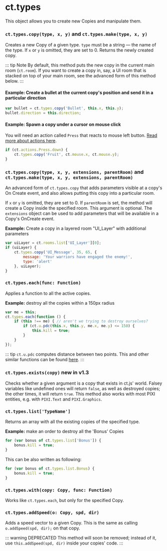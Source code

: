 # ct.types

This object allows you to create new Copies and manipulate them.

### `ct.types.copy(type, x, y)` and `ct.types.make(type, x, y)`

Creates a new Copy of a given type. `type` must be a string — the name of the type. If `x` or `y` is omitted, they are set to 0. Returns the newly created copy.

::: tip Note
By default, this method puts the new copy in the current main room (`ct.room`). If you want to create a copy in, say, a UI room that is stacked on top of your main room, see the advanced form of this method below.
:::

#### Example: Create a bullet at the current copy's position and send it in a particular direction

```js
var bullet = ct.types.copy('Bullet', this.x, this.y);
bullet.direction = this.direction;
```

#### Example: Spawn a copy under a cursor on mouse click

You will need an action called `Press` that reacts to mouse left button. [Read more about actions here](actions.html).

```js
if (ct.actions.Press.down) {
    ct.types.copy('Fruit', ct.mouse.x, ct.mouse.y);
}
```

### `ct.types.copy(type, x, y, extensions, parentRoom)` and  `ct.types.make(type, x, y, extensions, parentRoom)`

An advanced form of `ct.types.copy` that adds parameters visible at a copy's On Create event, and also allows putting this copy into a particular room.

If `x` or `y` is omitted, they are set to 0. If `parentRoom` is set, the method will create a Copy inside the specified room. This argument is optional. The `extensions` object can be used to add parameters that will be available in a Copy's OnCreate event.

**Example:** Create a copy in a layered room "UI_Layer" with additional parameters

```js
var uiLayer = ct.rooms.list['UI_Layer'][0];
if (uiLayer) {
    ct.types.copy('UI_Message', 35, 65, {
        message: 'Your warriors have engaged the enemy!',
        type: 'alert'
    }, uiLayer);
}
```

### `ct.types.each(func: Function)`

Applies a function to all the active copies.

**Example:** destroy all the copies within a 150px radius

```js
var me = this;
ct.types.each(function () {
    if (this !== me) { // aren't we trying to destroy ourselves?
        if (ct.u.pdc(this.x, this.y, me.x, me.y) <= 150) {
            this.kill = true;
        }
    }
});
```

::: tip
`ct.u.pdc` computes distance between two points. This and other similar functions can be found [here](ct.u.html).
:::

### `ct.types.exists(copy)` <badge>new in v1.3</badge>

Checks whether a given argument is a copy that exists in ct.js' world. Falsey variables like undefined ones will return `false`, as well as destroyed copies; the other times, it will return `true`. This method also works with most PIXI entities, e.g. with `PIXI.Text` and `PIXI.Graphics`.

### `ct.types.list['TypeName']`

Returns an array with all the existing copies of the specified type.

**Example:** make an order to destroy all the 'Bonus' Copies

```js
for (var bonus of ct.types.list['Bonus']) {
    bonus.kill = true;
}
```

This can be also written as following:

```js
for (var bonus of ct.types.list.Bonus) {
    bonus.kill = true;
}
```

### `ct.types.with(copy: Copy, func: Function)`

Works like `ct.types.each`, but only for the specified Copy.

### `ct.types.addSpeed(o: Copy, spd, dir)`

Adds a speed vector to a given Copy. This is the same as calling `o.addSpeed(spd, dir);` on that copy.

::: warning DEPRECATED
This method will soon be removed; instead of it, use `this.addSpeed(spd, dir)` inside your copies' code.
:::